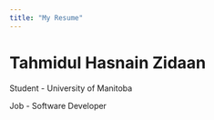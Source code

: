 ```yaml
---
title: "My Resume"
---
```


# Tahmidul Hasnain Zidaan
Student - University of Manitoba

Job - Software Developer
